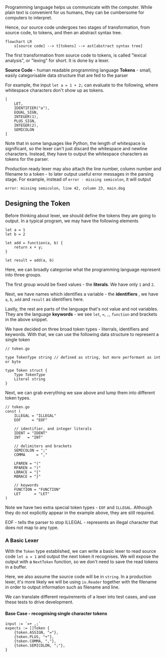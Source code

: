 
Programming language helps us communicate with the computer. While plain text is convenient for us humans, they can be cumbersome for computers to interpret.

Hence, our source code undergoes two stages of transformation, from source code, to tokens, and then an abstract syntax tree.

```
flowchart LR
    s[source code] --> t[tokens] --> ast[abstract syntax tree]
```

The first transformation from source code to tokens, is called "lexical analysis", or "lexing" for short. It is done by a lexer.

**Source Code** - human readable programming language
**Tokens** - small, easily categorisable data structure that are fed to the parser

For example, the input `let a = 1 + 2;` can evaluate to the following, where whitespace characters don't show up as tokens.

```
[
    LET,
    IDENTIFIER("a"),
    EQUAL_SIGN,
    INTEGER(1),
    PLUS_SIGN,
    INTEGER(2),
    SEMICOLON
]
```

Note that in some languages like Python, the length of whitespace is significant, so the lexer can't just discard the whitespace and newline characters. Instead, they have to output the whitespace characters as tokens for the parser.

Production ready lexer may also attach the line number, column number and filename to a token - to later output useful error messages in the parsing stage. For example, instead of `error - missing semicolon`, it will output

```
error: missing semicolon, line 42, column 23, main.dog
```

## Designing the Token
Before thinking about lexer, we should define the tokens they are going to output. In a typical program, we may have the following elements
```
let a = 1
let b = 2

let add = function(a, b) {
    return x + y;
}

let result = add(a, b)
```

Here, we can broadly categorise what the programming language represent into three groups.

The first group would be fixed values - the **literals**. We have only `1` and `2`.

Next, we have names which identifies a variable - the **identifiers** , we have `a`, `b`, `add` and `result` as identifiers here.

Lastly, the rest are parts of the language that's not value and not variables. They are the language **keywords** - we see `let`, `=`, `,`, `function` and brackets in the above snippet.

We have decided on three broad token types - literrals, identifiers and keywords. With that, we can use the following data structure to represent a single token

```
// token.go

type TokenType string // defined as string, but more performant as int or byte

type Token struct {
    Type TokenType
    Literal string
}
```

Next, we can grab everything we saw above and lump them into different token types.
```
// token.go
const (
    ILLEGAL = "ILLEGAL"
    EOF     = "EOF"

    // identifier, and integer literals
    IDENT = "IDENT"
    INT   = "INT"

    // delimiters and brackets
    SEMICOLON = ";"
    COMMA     = ","

    LPAREN = "("
    RPAREN = ")"
    LBRACE = "{"
    RBRACE = "}"

    // keywords
    FUNCTION = "FUNCTION"
    LET      = "LET"
)
```

Note we have two extra special token types - `EOF` and `ILLEGAL`. Although they do not explicitly appear in the example above, they are still required.

EOF - tells the parser to stop
ILLEGAL - represents an illegal character that does not map to any type.

### A Basic Lexer
With the `Token` type established, we can write a basic lexer to read source code `let a = 1` and output the next token it recognises. We will expose the output with a `NextToken` function, so we don't need to save the read tokens in a buffer.

Here, we also assume the source code will be in `string`. In a production lexer, it's more likely we will be using `io.Reader` together with the filename in order to output information such as filename and line.

We can translate different requirements of a lexer into test cases, and use these tests to drive development.

#### Base Case - recognising single character tokens
```
input := `=+ ,;`
expects := []Token {
    {token.ASSIGN, "="},
    {token.PLUS, "+"},
    {token.COMMA, ","},
    {token.SEMICOLON, ";"},
}
```